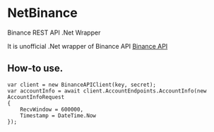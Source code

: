 # NetBinance
Binance REST API .Net Wrapper 

It is unofficial .Net wrapper of Binance API [Binance API](https://www.binance.com/restapipub.html)

## How-to use.
```
var client = new BinanceAPIClient(key, secret);
var accountInfo = await client.AccountEndpoints.AccountInfo(new AccountInfoRequest
{
    RecvWindow = 600000,
    Timestamp = DateTime.Now
});
```
